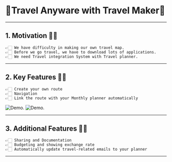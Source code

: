 # 🛫Travel Anyware with **Travel Maker**🛬
***
## 1. Motivation 🙌🏻
    👉🏻 We have difficulty in making our own travel map.
    👉🏻 Before we go travel, we have to download lots of applications.
    👉🏻 We need Travel integration System with Travel planner.
***

## 2. Key Features 🙌🏻
    👉🏻 Create your own route 
    👉🏻 Navigation
    👉🏻 Link the route with your Monthly planner automatically
![Demo](https://user-images.githubusercontent.com/23074069/38036740-56f3e2b0-32e2-11e8-8b06-f8e81ce3884e.png). ![Demo](https://user-images.githubusercontent.com/23074069/38036622-1772fe14-32e2-11e8-8cbd-37ed7e627956.png).
***
## 3. Additional Features 🙌🏻
    👉🏻 Sharing and Documentation
    👉🏻 Budgeting and showing exchange rate
    👉🏻 Automatically update travel-related emails to your planner
***
